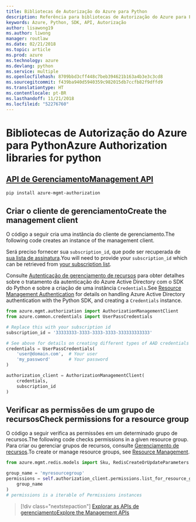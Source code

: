 ```yaml
---
title: Bibliotecas de Autorização do Azure para Python
description: Referência para bibliotecas de Autorização do Azure para Python
keywords: Azure, Python, SDK, API, Autorização
author: lisawong19
ms.author: liwong
manager: routlaw
ms.date: 02/21/2018
ms.topic: article
ms.prod: azure
ms.technology: azure
ms.devlang: python
ms.service: multiple
ms.openlocfilehash: 8709bbd3cff448c7beb394621b163a4b3e3c3cd8
ms.sourcegitcommit: f439ba940d5940359c982015db7ccfb82f9dffd9
ms.translationtype: HT
ms.contentlocale: pt-BR
ms.lasthandoff: 11/21/2018
ms.locfileid: "52276760"
---
```

# <a name="azure-authorization-libraries-for-python"></a><span data-ttu-id="95b39-104">Bibliotecas de Autorização do Azure para Python</span><span class="sxs-lookup"><span data-stu-id="95b39-104">Azure Authorization libraries for python</span></span>

## <a name="management-apipythonapioverviewazureauthorizationmanagement"></a>[<span data-ttu-id="95b39-105">API de Gerenciamento</span><span class="sxs-lookup"><span data-stu-id="95b39-105">Management API</span></span>](/python/api/overview/azure/authorization/management)

```bash
pip install azure-mgmt-authorization
```

## <a name="create-the-management-client"></a><span data-ttu-id="95b39-106">Criar o cliente de gerenciamento</span><span class="sxs-lookup"><span data-stu-id="95b39-106">Create the management client</span></span>

<span data-ttu-id="95b39-107">O código a seguir cria uma instância do cliente de gerenciamento.</span><span class="sxs-lookup"><span data-stu-id="95b39-107">The following code creates an instance of the management client.</span></span>

<span data-ttu-id="95b39-108">Será preciso fornecer sua ``subscription_id``, que pode ser recuperada de [sua lista de assinatura](https://manage.windowsazure.com/#Workspaces/AdminTasks/SubscriptionMapping).</span><span class="sxs-lookup"><span data-stu-id="95b39-108">You will need to provide your ``subscription_id`` which can be retrieved from [your subscription list](https://manage.windowsazure.com/#Workspaces/AdminTasks/SubscriptionMapping).</span></span>

<span data-ttu-id="95b39-109">Consulte [Autenticação de gerenciamento de recursos](/python/azure/python-sdk-azure-authenticate) para obter detalhes sobre o tratamento da autenticação do Azure Active Directory com o SDK do Python e sobre a criação de uma instância ``Credentials``.</span><span class="sxs-lookup"><span data-stu-id="95b39-109">See [Resource Management Authentication](/python/azure/python-sdk-azure-authenticate) for details on handling Azure Active Directory authentication with the Python SDK, and creating a ``Credentials`` instance.</span></span>

```python
from azure.mgmt.authorization import AuthorizationManagementClient
from azure.common.credentials import UserPassCredentials

# Replace this with your subscription id
subscription_id = '33333333-3333-3333-3333-333333333333'

# See above for details on creating different types of AAD credentials
credentials = UserPassCredentials(
    'user@domain.com',  # Your user
    'my_password'       # Your password
)

authorization_client = AuthorizationManagementClient(
    credentials,
    subscription_id
)
``` 

## <a name="check-permissions-for-a-resource-group"></a><span data-ttu-id="95b39-110">Verificar as permissões de um grupo de recursos</span><span class="sxs-lookup"><span data-stu-id="95b39-110">Check permissions for a resource group</span></span>

<span data-ttu-id="95b39-111">O código a seguir verifica as permissões em um determinado grupo de recursos.</span><span class="sxs-lookup"><span data-stu-id="95b39-111">The following code checks permissions in a given resource group.</span></span>
<span data-ttu-id="95b39-112">Para criar ou gerenciar grupos de recursos, consulte [Gerenciamento de recursos](/python/api/overview/azure/azure.mgmt.resource).</span><span class="sxs-lookup"><span data-stu-id="95b39-112">To create or manage resource groups, see [Resource Management](/python/api/overview/azure/azure.mgmt.resource).</span></span>

```python
from azure.mgmt.redis.models import Sku, RedisCreateOrUpdateParameters

group_name = 'myresourcegroup'
permissions = self.authorization_client.permissions.list_for_resource_group(
    group_name
)
# permissions is a iterable of Permissions instances
```

> [!div class="nextstepaction"]
> [<span data-ttu-id="95b39-113">Explorar as APIs de gerenciamento</span><span class="sxs-lookup"><span data-stu-id="95b39-113">Explore the Management APIs</span></span>](/python/api/overview/azure/authorization/management)

